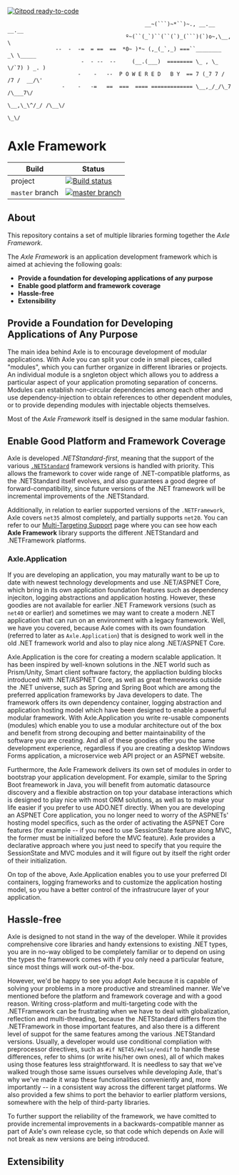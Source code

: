 [![Gitpod ready-to-code](https://img.shields.io/badge/Gitpod-ready--to--code-blue?logo=gitpod)](https://gitpod.io/#https://github.com/vdimensions/axle)

```
                                           __~(```)~*``)~., __.__ __.__
                                     º~(``(_`)``(``(`)_(```)(`)o~,\__, \
               --  -  -=  = ==  ==  *0~ )*~ (,_(_`,_) ===``________  _\ \_____
                       -  - --  --     (__.(___)  ======== \_ , \_ \/`7) ) _. )
                      -    -   --  P O W E R E D   B Y  == 7 (_7 7 / /7 /  __/\'
                 -    -   -=   ==  ===  ==== ============= \__,_/_/\_7 /\___7\/
                                                            \__,\_\^/_/ /\__\/
                                                                    \_\/
```

# Axle Framework

|Build|Status|
|--|--|
|project|[![Build status](https://ci.appveyor.com/api/projects/status/oe6ued1kbgdsc372?svg=true)](https://ci.appveyor.com/project/ivaylo5ev/axle)|
|`master` branch|[![master branch](https://ci.appveyor.com/api/projects/status/oe6ued1kbgdsc372/branch/master?svg=true)](https://ci.appveyor.com/project/ivaylo5ev/axle/branch/master)|

## About

This repository contains a set of multiple libraries forming together the _Axle Framework_.

The _Axle Framework_ is an application development framework which is aimed at achieving the following goals:

- __Provide a foundation for developing applications of any purpose__  
- __Enable good platform and framework coverage__  
- __Hassle-free__
- __Extensibility__

## Provide a Foundation for Developing Applications of Any Purpose  

The main idea behind Axle is to encourage development of modular applications. With Axle you can split your code in small pieces, called "modules", which you can further organize in different libraries or projects.  
An individual module is a sngleton object which allows you to address a particular aspect of your application promoting separation of concerns. Modules can establish non-circular dependencies among each other and use dependency-injection to obtain references to other dependent modules, or to provide depending modules with injectable objects themselves.  

Most of the _Axle Framework_ itself is designed in the same modular fashion.  

## Enable Good Platform and Framework Coverage

Axle is developed *.NETStandard-first*, meaning that the support of the various [`.NETStandard`](https://docs.microsoft.com/en-us/dotnet/standard/net-standard) framework versions is handled with priority. This allows the framework to cover wide range of .NET-compatible platforms, as the .NETStandard itself evolves, and also guarantees a good degree of forward-compatibility, since future versions of the .NET framework will be incremental improvements of the .NETStandard.

Additionally, in relation to earlier supported versions of the `.NETFramework`, Axle covers `net35` almost completely, and partially supports `net20`. You can refer to our [Multi-Targeting Support](./multitargeting.md) page where you can see how each __Axle Framework__ library supports the different .NETStandard and .NETFramework platforms.

### Axle.Application

If you are developing an application, you may maturally want to be up to date with newest technology developments and use .NET/ASPNET Core, which bring in its own application foundation features such as dependency injeciton, logging abstractions and application hosting. However, these goodies are not available for earlier .NET Framework versions (such as `net40` or earlier) and sometimes we may want to create a modern .NET application that can run on an environment with a legacy framework. Well, we have you covered, because Axle comes with its own foundation (referred to later as `Axle.Application`) that is designed to work well in the old .NET framework world and also to play nice along .NET/ASPNET Core.  

Axle.Application is the core for creating a modern scalable application. It has been inspired by well-known solutions in the .NET world such as Prism/Unity, Smart client software factory, the appliaction bulding blocks introduced with .NET/ASPNET Core, as well as great fremeworks outside the .NET universe, such as Spring and Spring Boot which are among the preferred application frameworks by Java developers to date. The framework offers its own dependency container, logging abstraction and application hosting model which have been designed to enable a powerful modular framework. With Axle.Application you write re-usable components (modules) which enable you to use a modular architecture out of the box and benefit from strong decouping and better maintainability of the software you are creating. And all of these goodies offer you the same development experience, regardless if you are creating a desktop Windows Forms application, a microservice web API project or an ASPNET website.  

Furthermore, the Axle Framework delivers its own set of modules in order to bootstrap your application development. For example, similar to the Spring Boot freamework in Java, you will benefit from automatic datasource discovery and a flexible abstraction on top your database interactions which is designed to play nice with most ORM solutions, as well as to make your life easier if you prefer to use ADO.NET directly. When you are developing an ASPNET Core application, you no longer need to worry of the ASPNETs' hosting model specifics, such as the order of activating the ASPNET Core features (for example -- if you need to use SessionState feature along MVC, the former must be initialized before the MVC feature). Axle provides a declarative approach where you just need to specify that you require the SessionState and MVC modules and it will figure out by itself the right order of their initialization.

On top of the above, Axle.Application enables you to use your preferred DI containers, logging frameworks and to customize the application hosting model, so you have a better control of the infrastrucure layer of your application.

## Hassle-free

Axle is designed to not stand in the way of the developer. While it provides comprehensive core libraries and handy extensions to existing .NET types, you are in no-way obliged to be completely familiar or to depend on using the types the framework comes with if you only need a particular feature, since most things will work out-of-the-box.  

However, we'd be happy to see you adopt Axle because it is capable of solving your problems in a more productive and streamlined manner. We've mentioned before the platform and framework coverage and with a good reason. Writing cross-platform and multi-targeting code with the .NETFramework can be frustrating when we have to deal with globalization, reflection and multi-threading, because the .NETStandard diiffers from the .NETFramework in those important features, and also there is a different level of suppot for the same features among the various .NETStandard versions. Usually, a developer would use conditional compliation with preprocessor directives, such as `#if NET45/#else/endif` to handle these differences, refer to shims (or write his/her own ones), all of which makes using those features less straightforward. It is needless to say that we've walked trough those same issues ourselves while developing Axle, that's why we've made it wrap these functionalities conveniently and, more importantly -- in a consistent way across the different target platforms. We also provided a few shims to port the behavior to earlier platform versions, somewhere with the help of third-party libraries.  

To further support the reliability of the framework, we have comitted to provide incremental improvements in a backwards-compatible manner as part of Axle's own release cycle, so that code which depends on Axle will not break as new versions are being introduced.  

## Extensibility

